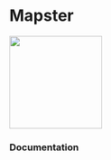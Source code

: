 # Mapster
<img src="https://bricewa.me/resources/img/logo/icon-small.png" width="164">

### Documentation
